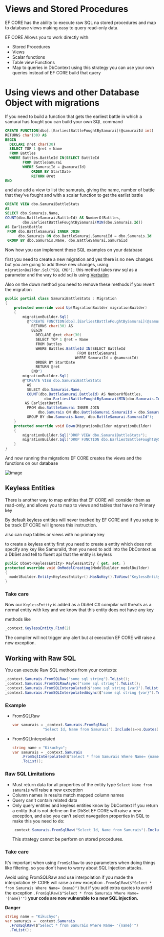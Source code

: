 # Views and Stored Procedures

EF CORE has the ability to execute raw SQL na stored procedures and map to database views making easy to query read-only data.

EF CORE Allows you to work directly with 

* Stored Procedures
* Views
* Scalar functions
* Table view Functions
* Map to queries in DbContext
  using this strategy you can use your own queries instead of EF CORE build that query

# Using views and other Database Object with migrations

If you need to build a function that gets the earliest battle in which a samurai has fought you can build your own SQL command

```SQL
CREATE FUNCTION[dbo].[EarliestBattleFoughtBySamurai](@samuraiId int)
RETURNS char(30) AS
BEGIN
  DECLARE @ret char(30)
  SELECT TOP 1 @ret = Name
  FROM Battles
  WHERE Battles.BattleId IN(SELECT BattleId
        FROM BattleSamurai
        WHERE SamuraiId = @samuraiId)
            ORDER BY StartDate
            RETURN @ret
END
```

and also add a view to list the samurais, giving the name, number of battle that they've fought and with a scalar function to get the earlist battle

```SQL
CREATE VIEW dbo.SamuraiBattleStats
AS
SELECT dbo.Samurais.Name,
COUNT(dbo.BattleSamurai.BattleId) AS NumberOfBattles,
        dbo.EarliestBattleFoughtBySamurai(MIN(dbo.Samurais.Id)) 
AS EarliestBattle
 FROM dbo.BattleSamurai INNER JOIN
      dbo.Samurais ON dbo.BattleSamurai.SamuraiId = dbo.Samurais.Id
 GROUP BY dbo.Samurais.Name, dbo.BattleSamurai.SamuraiId
```

Now how you can implement these SQL examples on your database

first you need to create a new migration and yes there is no new changes but you are going to add these new changes, using `migrationBuilder.Sql("SQL CMD");` this method takes raw sql as a parameter and the way to add sql is using [Verbatim](https://learn.microsoft.com/en-us/dotnet/csharp/language-reference/tokens/verbatim)

Also on the down method you need to remove these methods if you revert the migration

```csharp
public partial class SamuraiBattleStats : Migration
{
    protected override void Up(MigrationBuilder migrationBuilder)
    {
        migrationBuilder.Sql(
          @"CREATE FUNCTION[dbo].[EarliestBattleFoughtBySamurai](@samuraiId int)
            RETURNS char(30) AS
            BEGIN
              DECLARE @ret char(30)
              SELECT TOP 1 @ret = Name
              FROM Battles
              WHERE Battles.BattleId IN(SELECT BattleId
                                 FROM BattleSamurai
                                WHERE SamuraiId = @samuraiId)
              ORDER BY StartDate
              RETURN @ret
            END")
        migrationBuilder.Sql(
        @"CREATE VIEW dbo.SamuraiBattleStats
          AS
          SELECT dbo.Samurais.Name,
          COUNT(dbo.BattleSamurai.BattleId) AS NumberOfBattles,
                  dbo.EarliestBattleFoughtBySamurai(MIN(dbo.Samurais.Id)) 
  	     AS EarliestBattle
          FROM dbo.BattleSamurai INNER JOIN
               dbo.Samurais ON dbo.BattleSamurai.SamuraiId = dbo.Samurais.Id
          GROUP BY dbo.Samurais.Name, dbo.BattleSamurai.SamuraiId");
    }
    protected override void Down(MigrationBuilder migrationBuilder)
    {
        migrationBuilder.Sql("DROP VIEW dbo.SamuraiBattleStats");
        migrationBuilder.Sql("DROP FUNCTION dbo.EarliestBattleFoughtBySamurai");
    }
}
```

And now running the migrations EF CORE creates the views and the functions on our database

![image](https://user-images.githubusercontent.com/53051438/198600720-c051cf33-9e8a-4e9a-bce9-3f1dbd12552d.png)

## Keyless Entities

There is another way to map entities that EF CORE will consider them as read-only, and allows you to map to views and tables that have no Primary key 

By default keyless entities will never tracked by EF CORE and if you setup to be track EF CORE will ignores this instruction.

also can map tables or views with no primary key

to create a keyless entity first you need to create a entity which does not specify any key like SamuraiId, then you need to add into the DbContext as a DbSet and tell to fluent api that the entity is keyless

```csharp
public DbSet<KeylessEntity> KeylessEntity { get; set; }
protected override void OnModelCreating(ModelBuilder modelBuilder)
{
  modelBuilder.Entity<KeylessEntity>().HasNoKey().ToView("KeylessEntity");
}
```

### Take care

Now our `KeylessEntity` is added as a DbSet C# compilar will threats as a normal entity with key and we know that this entity does not have any key

methods like

```csharp
_context.KeylessEntity.Find(2)
```

The compiler will not trigger any alert but at execution EF CORE will raise a new exception.

## Working with Raw SQL

You can execute Raw SQL methods from your contexts:

```csharp
_context.Samurais.FromSQLRaw("some sql string").ToList();
_context.Samurais.FromSQLRawAsync("some sql string").ToList();
_context.Samurais.FromSQLInterpolated($"some sql string {var}").ToList();
_context.Samurais.FromSQLInterpolatedAsync($"some sql string {var}").ToList();
```

### Example

* FromSQLRaw

  ```csharp
  var samurais = _context.Samurais.FromSqlRaw(
                "Select Id, Name from Samurais").Include(s=>s.Quotes).ToList();
  ```
* FromSQLInterpolated

  ```csharp
  string name = "Kikuchyo";
  var samurais = _context.Samurais
      .FromSqlInterpolated($"Select * from Samurais Where Name= {name}")
      .ToList();
  ```

### Raw SQL Limitations

* Must return data for all properties of the entity type
  `Select Name from samurais` will raise a new exception
* Column names in results match mapped column names
* Query can't contain related data
* Only query entities and keyless entities know by DbContext
  If you return a entity that is not define on the DbSet EF CORE will raise a new exception, and also you can't select navegation properties in SQL
  to make this you need to do:
    ```csharp
    _context.Samurais.FromSqlRaw("Select Id, Name from Samurais").Include(s=>s.Quotes).ToList();
    ```
  This strategy cannot be perform on stored procedures.

### Take care

It's important when using `FromSqlRaw` to use parameters when doing things like filtering. so you don't have to worry about SQL Injection attacks.

Avoid using FromSQLRaw and use interpolation if you made the interpolation EF CORE will raise a new exception `.FromSqlRaw($"Select * from Samurais Where Name= {name}")` but if you add extra quotes to avoid the exception `.FromSqlRaw($"Select * from Samurais Where Name= '{name}'")` **your code are now vulnerable to a new SQL injection.**

**Danger**

```csharp
string name = "Kikuchyo";
var samurais = _context.Samurais
  .FromSqlRaw($"Select * from Samurais Where Name= '{name}'")
  .ToList();
```
